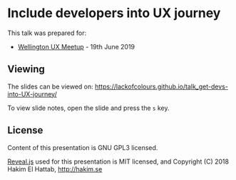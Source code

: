 # Include developers into UX journey

This talk was prepared for:
- [Wellington UX Meetup](https://www.meetup.com/uxwellington/events/262087894/) - 19th June 2019

## Viewing

The slides can be viewed on:
https://lackofcolours.github.io/talk_get-devs-into-UX-journey/

To view slide notes, open the slide and press the `s` key.

## License

Content of this presentation is GNU GPL3 licensed.

[Reveal.js](https://github.com/hakimel/reveal.js) used for this presentation is MIT licensed, and Copyright (C) 2018 Hakim El Hattab, http://hakim.se
